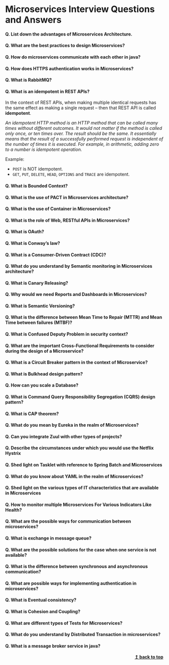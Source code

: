 # Microservices Interview Questions and Answers

#### Q. List down the advantages of Microservices Architecture. 
#### Q. What are the best practices to design Microservices? 
#### Q. How do microservices communicate with each other in java?
#### Q. How does HTTPS authentication works in Microservices? 
#### Q. What is RabbitMQ?
#### Q. What is an idempotent in REST APIs? 

In the context of REST APIs, when making multiple identical requests has the same effect as making a single request – then that REST API is called **idempotent**.  

*An idempotent HTTP method is an HTTP method that can be called many times without different outcomes. It would not matter if the method is called only once, or ten times over. The result should be the same. It essentially means that the result of a successfully performed request is independent of the number of times it is executed. For example, in arithmetic, adding zero to a number is idempotent operation.*

Example:

* `POST` is NOT idempotent.
* `GET`, `PUT`, `DELETE`, `HEAD`, `OPTIONS` and `TRACE` are idempotent.

#### Q. What is Bounded Context? 
#### Q. What is the use of PACT in Microservices architecture?
#### Q. What is the use of Container in Microservices? 
#### Q. What is the role of Web, RESTful APIs in Microservices? 
#### Q. What is OAuth?
#### Q. What is Conway’s law?
#### Q. What is a Consumer-Driven Contract (CDC)?
#### Q. What do you understand by Semantic monitoring in Microservices architecture? 
#### Q. What is Canary Releasing? 
#### Q. Why would we need Reports and Dashboards in Microservices? 
#### Q. What is Semantic Versioning? 
#### Q. What is the difference between Mean Time to Repair (MTTR) and Mean Time between failures (MTBF)? 
#### Q. What is Confused Deputy Problem in security context?
#### Q. What are the important Cross-Functional Requirements to consider during the design of a Microservice?
#### Q. What is a Circuit Breaker pattern in the context of Microservice?
#### Q. What is Bulkhead design pattern?
#### Q. How can you scale a Database?
#### Q. What is Command Query Responsibility Segregation (CQRS) design pattern?
#### Q. What is CAP theorem?
#### Q. What do you mean by Eureka in the realm of Microservices?
#### Q. Can you integrate Zuul with other types of projects?
#### Q. Describe the circumstances under which you would use the Netflix Hystrix
#### Q. Shed light on Tasklet with reference to Spring Batch and Microservices  
#### Q. What do you know about YAML in the realm of Microservices?
#### Q. Shed light on the various types of IT characteristics that are available in Microservices
#### Q. How to monitor multiple Microservices For Various Indicators Like Health?
#### Q. What are the possible ways for communication between microservices?
#### Q. What is exchange in message queue?
#### Q. What are the possible solutions for the case when one service is not available?
#### Q. What is the difference between synchronous and asynchronous communication?
#### Q. What are possible ways for implementing authentication in microservices?
#### Q. What is Eventual consistency?
#### Q. What is Cohesion and Coupling?  
#### Q. What are different types of Tests for Microservices?
#### Q. What do you understand by Distributed Transaction in microservices?
#### Q. What is a message broker service in java?

<div align="right">
    <b><a href="#">↥ back to top</a></b>
</div>
